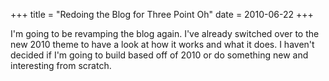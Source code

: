 +++
title = "Redoing the Blog for Three Point Oh"
date = 2010-06-22
+++

I'm going to be revamping the blog again. I've already switched over to the new 2010 theme to have a look at how it works and what it does. I haven't decided if I'm going to build based off of 2010 or do something new and interesting from scratch.
